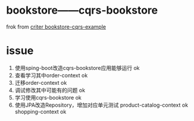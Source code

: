 # bookstore——cqrs-bookstore

frok from [criter bookstore-cqrs-example](https://github.com/citerus/bookstore-cqrs-example.git)

# issue

1. 使用sping-boot改造cqrs-bookstore应用能够运行  ok
2. 查看学习其中order-context ok
3. 迁移order-context ok
4. 调试修改其中可能有的问题  ok
5. 学习使用cqrs-bookstore ok 
6. 使用JPA改造Repository，增加对应单元测试
   product-catalog-context ok
   shopping-context ok
